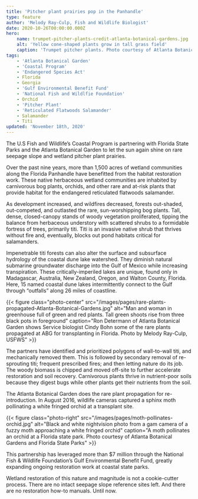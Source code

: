 ```yaml
---
title: 'Pitcher plant prairies pop in the Panhandle'
type: feature
author: 'Melody Ray-Culp, Fish and Wildlife Biologist'
date: 2020-10-26T00:00:00.000Z
hero:
    name: trumpet-pitcher-plants-credit-atlanta-botanical-gardens.jpg
    alt: 'Yellow cone-shaped plants grow in tall grass field'
    caption: 'Trumpet pitcher plants. Photo courtesy of Atlanta Botanical Garden'
tags:
    - 'Atlanta Botanical Garden'
    - 'Coastal Program'
    - 'Endangered Species Act'
    - Florida
    - Georgia
    - 'Gulf Environmental Benefit Fund'
    - 'National Fish and Wildlfie Foundation'
    - Orchid
    - 'Pitcher Plant'
    - 'Reticulated Flatwoods Salamander'
    - Salamander
    - Titi
updated: 'November 18th, 2020'
---
```


The U.S Fish and Wildlife’s Coastal Program is partnering with Florida State Parks and the Atlanta Botanical Garden to let the sun again shine on rare seepage slope and wetland pitcher plant prairies.

Over the past nine years, more than 1,500 acres of wetland communities along the Florida Panhandle have benefitted from the habitat restoration work. These native herbaceous wetland communities are inhabited by carnivorous bog plants, orchids, and other rare and at-risk plants that provide habitat for the endangered reticulated flatwoods salamander. 

As development increased, and wildfires decreased, forests out-shaded, out-competed, and outlasted the rare, sun-worshipping bog plants. Tall, dense, closed-canopy stands of woody vegetation proliferated, tipping the balance from herbaceous understory with scattered shrubs to a formidable fortress of trees, primarily titi. Titi is an invasive native shrub that thrives without fire and, eventually, blocks out pond habitats critical for salamanders.

Impenetrable titi forests can also alter the surface and subsurface hydrology of the coastal dune lake watershed. They diminish natural submarine groundwater discharge into the Gulf of Mexico while increasing transpiration. These critically-imperiled lakes are unique, found only in Madagascar, Australia, New Zealand, Oregon, and Walton County, Florida. Here, 15 named coastal dune lakes intermittently connect to the Gulf through “outfalls” along 26 miles of coastline. 

{{< figure class="photo-center" src="/images/pages/rare-plants-propagated-Atlanta-Botanical-Gardens.jpg" alt="Man and woman in greenhouse full of green and red plants. Tall green shoots rise from three black pots in foreground" caption="Ron Determann of Atlanta Botanical Garden shows Service biologist Cindy Bohn some of the rare plants propagated at ABG for transplanting in Florida. Photo by Melody Ray-Culp, USFWS" >}}

The partners have identified and prioritized polygons of wall-to-wall titi, and mechanically removed them. This is followed by secondary removal of re-sprouting titi; frequent prescribed fires; and then letting nature do its job. The woody biomass is chipped and moved off-site to further accelerate restoration and soil recovery. Carnivorous plants thrive in nutrient-poor soils because they digest bugs while other plants get their nutrients from the soil. 

The Atlanta Botanical Garden does the rare plant propagation for re-introduction. In August 2016, wildlife cameras captured a sphinx moth pollinating a white fringed orchid at a transplant site.

{{< figure class="photo-right" src="/images/pages/moth-pollinates-orchid.jpg" alt="Black and white nightvision photo from a gam camera of a fuzzy moth approaching a white fringed orchid" caption="A moth pollinates an orchid at a Florida state park. Photo courtesy of Atlanta Botanical Gardens and Florida State Parks" >}}

This partnership has leveraged more than $7 million through the National Fish & Wildlife Foundation’s Gulf Environmental Benefit Fund, greatly expanding ongoing restoration work at coastal state parks. 

Wetland restoration of this nature and magnitude is not a cookie-cutter process. There are no intact seepage slope reference sites left. And there are no restoration how-to manuals. Until now.


